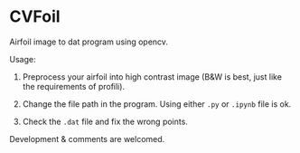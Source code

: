 # CVFoil
Airfoil image to dat program using opencv.

Usage: 

1. Preprocess your airfoil into high contrast image (B&W is best, just like the requirements of profili). 

2. Change the file path in the program. Using either `.py` or `.ipynb` file is ok.

3. Check the `.dat` file and fix the wrong points.

Development & comments are welcomed.

